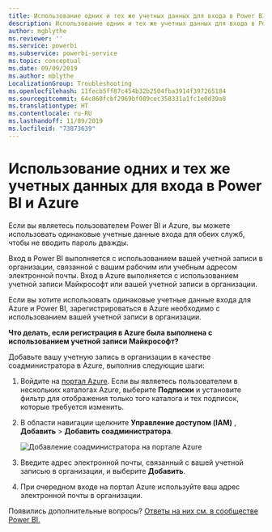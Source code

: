 ```yaml
---
title: Использование одних и тех же учетных данных для входа в Power BI и Azure
description: Использование одних и тех же учетных данных для входа в Power BI и Azure
author: mgblythe
ms.reviewer: ''
ms.service: powerbi
ms.subservice: powerbi-service
ms.topic: conceptual
ms.date: 09/09/2019
ms.author: mblythe
LocalizationGroup: Troubleshooting
ms.openlocfilehash: 11fecb5ff87c454b32b2504fba3914f397265184
ms.sourcegitcommit: 64c860fcbf2969bf089cec358331a1fc1e0d39a8
ms.translationtype: HT
ms.contentlocale: ru-RU
ms.lasthandoff: 11/09/2019
ms.locfileid: "73873639"
---
```

# <a name="using-the-same-account-for-power-bi-and-azure"></a>Использование одних и тех же учетных данных для входа в Power BI и Azure

Если вы являетесь пользователем Power BI и Azure, вы можете использовать одинаковые учетные данные входа для обеих служб, чтобы не вводить пароль дважды.

Вход в Power BI выполняется с использованием вашей учетной записи в организации, связанной с вашим рабочим или учебным адресом электронной почты.  Вход в Azure выполняется с использованием учетной записи Майкрософт или вашей учетной записи в организации.

Если вы хотите использовать одинаковые учетные данные входа для Azure и Power BI, зарегистрироваться в Azure необходимо с использованием вашей учетной записи в организации.

**Что делать, если регистрация в Azure была выполнена с использованием учетной записи Майкрософт?**

Добавьте вашу учетную запись в организации в качестве соадминистратора в Azure, выполнив следующие шаги:

1. Войдите на [портал Azure](https://portal.azure.com/). Если вы являетесь пользователем в нескольких каталогах Azure, выберите **Подписки** и установите фильтр для отображения только того каталога и тех подписок, которые требуется изменить.

1. В области навигации щелкните **Управление доступом (IAM)** , **Добавить** \> **Добавить соадминистратора**.

    ![Добавление соадминистратора на портале Azure](media/service-admin-how-to-use-the-same-account-as-azure/add-co-administrator.png)

1. Введите адрес электронной почты, связанный с вашей учетной записью в организации, и выберите **Добавить**.

1. При очередном входе на портал Azure используйте ваш адрес электронной почты в организации.

Появились дополнительные вопросы? [Ответы на них см. в сообществе Power BI.](https://community.powerbi.com/)
